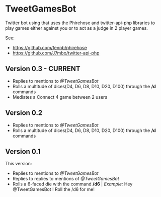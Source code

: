 # TweetGamesBot

Twitter bot using that uses the Phirehose and twitter-api-php libraries to play
games either against you or to act as a judge in 2 player games.

See:
- https://github.com/fennb/phirehose
- https://github.com/J7mbo/twitter-api-php

## Version 0.3 - CURRENT
- Replies to mentions to *@TweetGamesBot*
- Rolls a multitude of dices(D4, D6, D8, D10, D20, D100) through the **/d** commands
- Mediates a Connect 4 game between 2 users

## Version 0.2
- Replies to mentions to *@TweetGamesBot*
- Rolls a multitude of dices(D4, D6, D8, D10, D20, D100) through the **/d** commands

## Version 0.1
This version:
- Replies to mentions to *@TweetGamesBot*
- Replies to replies to mentions of *@TweetGamesBot*
- Rolls a 6-faced die with the command **/d6** | *Example:* Hey @TweetGamesBot ! Roll the /d6 for me!
